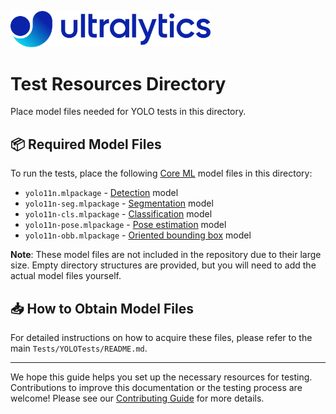 <a href="https://www.ultralytics.com/"><img src="https://raw.githubusercontent.com/ultralytics/assets/main/logo/Ultralytics_Logotype_Original.svg" width="320" alt="Ultralytics logo"></a>

# Test Resources Directory

Place model files needed for YOLO tests in this directory.

## 📦 Required Model Files

To run the tests, place the following [Core ML](https://developer.apple.com/documentation/coreml) model files in this directory:

- `yolo11n.mlpackage` - [Detection](https://docs.ultralytics.com/tasks/detect/) model
- `yolo11n-seg.mlpackage` - [Segmentation](https://docs.ultralytics.com/tasks/segment/) model
- `yolo11n-cls.mlpackage` - [Classification](https://docs.ultralytics.com/tasks/classify/) model
- `yolo11n-pose.mlpackage` - [Pose estimation](https://docs.ultralytics.com/tasks/pose/) model
- `yolo11n-obb.mlpackage` - [Oriented bounding box](https://docs.ultralytics.com/tasks/obb/) model

**Note**: These model files are not included in the repository due to their large size. Empty directory structures are provided, but you will need to add the actual model files yourself.

## 📥 How to Obtain Model Files

For detailed instructions on how to acquire these files, please refer to the main `Tests/YOLOTests/README.md`.

---

We hope this guide helps you set up the necessary resources for testing. Contributions to improve this documentation or the testing process are welcome! Please see our [Contributing Guide](https://docs.ultralytics.com/help/contributing/) for more details.
